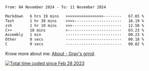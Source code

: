 <!--START_SECTION:waka-->

```txt
From: 04 November 2024 - To: 11 November 2024

Markdown   6 hrs 19 mins   >>>>>>>>>>>>>>>>>--------   67.65 %
Text       1 hr 30 mins    >>>>---------------------   16.19 %
zsh        1 hr 10 mins    >>>----------------------   12.50 %
C++        18 mins         >------------------------   03.23 %
Assembly   1 min           -------------------------   00.23 %
Other      0 secs          -------------------------   00.18 %
C          0 secs          -------------------------   00.02 %
```

<!--END_SECTION:waka-->

<!-- [![grayxu's github stats](https://github-readme-stats.vercel.app/api?username=grayxu&count_private=true&show_icons=true)](https://github.com/grayxu) -->

Know more about me: [About - Gray's grind](https://www.grayxu.cn/).
<p align="left">
  <a href="https://wakatime.com/@c69eb31e-43a1-463f-8968-c3449e386f57"><img src="https://wakatime.com/badge/user/c69eb31e-43a1-463f-8968-c3449e386f57.svg" title="Total time coded since Feb 28 2023" /></a>
</p>

